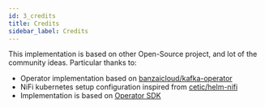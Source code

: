 ```yaml
---
id: 3_credits
title: Credits
sidebar_label: Credits
---
```


This implementation is based on other Open-Source project, and lot of the community ideas. Particular thanks to:

- Operator implementation based on [banzaicloud/kafka-operator](https://github.com/banzaicloud/kafka-operator)
- NiFi kubernetes setup configuration inspired from [cetic/helm-nifi](https://github.com/cetic/helm-nifi)
- Implementation is based on [Operator SDK](https://github.com/operator-framework/operator-sdk)